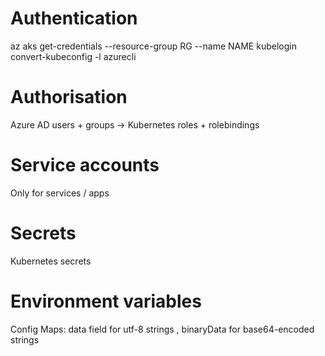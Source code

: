 # Authentication
az aks get-credentials --resource-group RG --name NAME
kubelogin convert-kubeconfig -l azurecli

# Authorisation
Azure AD users + groups -> Kubernetes roles + rolebindings


# Service accounts
Only for services / apps

# Secrets
Kubernetes secrets

# Environment variables
Config Maps:
    data field for utf-8 strings , binaryData for base64-encoded strings